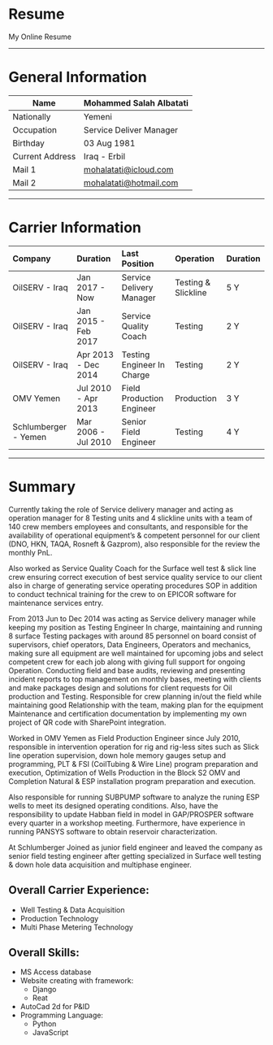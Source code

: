 # Resume
My Online Resume

----

# General Information

| Name            | Mohammed Salah Albatati |
|-----------------|:------------------------|
| Nationally      | Yemeni                  |
| Occupation      | Service Deliver Manager |
| Birthday        | 03 Aug 1981             |
| Current Address | Iraq - Erbil            |
| Mail 1          | mohalatati@icloud.com   |
| Mail 2          | mohalatati@hotmail.com  |


----

# Carrier Information

| Company              | Duration            | Last Position              | Operation           | Duration |
| :------              | :-------            | :-------------             | :----------         | :------- |
| OilSERV - Iraq       | Jan 2017 - Now      | Service Delivery Manager   | Testing & Slickline | 5 Y      |
| OilSERV - Iraq       | Jan 2015 - Feb 2017 | Service Quality Coach      | Testing             | 2 Y      |
| OilSERV - Iraq       | Apr 2013 - Dec 2014 | Testing Engineer In Charge | Testing             | 2 Y      |
| OMV Yemen            | Jul 2010 - Apr 2013 | Field Production Engineer  | Production          | 3 Y      |
| Schlumberger - Yemen | Mar 2006 - Jul 2010 | Senior Field Engineer      | Testing             | 4 Y      |

----

# Summary

Currently taking the role of Service delivery manager and acting as operation manager for 8 Testing units and 4 slickline units with a team of 140 crew members employees and consultants, and responsible for the availability of operational equipment’s & competent personnel for our client (DNO, HKN, TAQA, Rosneft & Gazprom), also responsible for the review the monthly PnL.

Also worked as Service Quality Coach for the Surface well test & slick line crew ensuring correct execution of best service quality service to our client also in charge of generating service operating procedures SOP in addition to conduct technical training for the crew to on EPICOR software for maintenance services entry.

From 2013 Jun to Dec 2014 was acting as Service delivery manager while keeping my position as Testing Engineer In charge, maintaining and running 8 surface Testing packages with around 85 personnel on board consist of supervisors, chief operators, Data Engineers, Operators and mechanics, making sure all equipment are well maintained for upcoming jobs and select competent crew for each job along with giving full support for ongoing Operation. Conducting field and base audits, reviewing and presenting incident reports to top management on monthly bases, meeting with clients and make packages design and solutions for client requests for Oil production and Testing. Responsible for crew planning in/out the field while maintaining good Relationship with the team, making plan for the equipment Maintenance and certification documentation by implementing my own project of QR code with SharePoint integration.

Worked in OMV Yemen as Field Production Engineer since July 2010, responsible in intervention operation for rig and rig-less sites such as Slick line operation supervision, down hole memory gauges setup and programming, PLT & FSI (CoilTubing & Wire Line) program preparation and execution, Optimization of Wells Production in the Block S2 OMV and Completion Natural & ESP installation program preparation and execution.

Also responsible for running SUBPUMP software to analyze the runing ESP wells to meet its designed operating conditions. Also, have the responsibility to update Habban field in model in GAP/PROSPER software every quarter in a workshop meeting. Furthermore, have experience in running PANSYS software to obtain reservoir characterization.

At Schlumberger Joined as junior field engineer and leaved the company as senior field testing engineer after getting specialized in Surface well testing & down hole data acquisition and multiphase engineer.

## Overall Carrier Experience:

* Well Testing & Data Acquisition
* Production Technology
* Multi Phase Metering Technology

## Overall Skills:

* MS Access database
* Website creating with framework:
	* Django
	* Reat
* AutoCad 2d for P&ID
* Programming Language:
	* Python
	* JavaScript




















